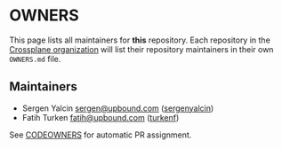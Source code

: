 <!--
SPDX-FileCopyrightText: 2023 The Crossplane Authors <https://crossplane.io>

SPDX-License-Identifier: CC-BY-4.0
-->

# OWNERS

This page lists all maintainers for **this** repository. Each repository in the
[Crossplane organization](https://github.com/crossplane/) will list their
repository maintainers in their own `OWNERS.md` file.

## Maintainers

* Sergen Yalcin <sergen@upbound.com> ([sergenyalcin](https://github.com/sergenyalcin))
* Fatih Turken <fatih@upbound.com> ([turkenf](https://github.com/turkenf))

See [CODEOWNERS](./CODEOWNERS) for automatic PR assignment.
